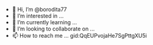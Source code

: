 - 👋 Hi, I’m @borodita77
- 👀 I’m interested in ...
- 🌱 I’m currently learning ...
- 💞️ I’m looking to collaborate on ...
- 📫 How to reach me ...
gid:QqEUPvojaHe7SgPttgXU5i
<!---
borodita77/borodita77 is a ✨ special ✨ repository because its `README.md` (this file) appears on your GitHub profile.
You can click the Preview link to take a look at your changes.
--->
